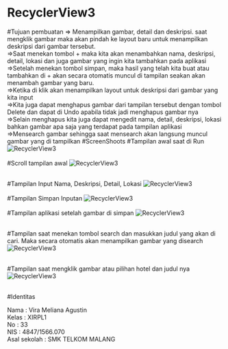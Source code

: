 # RecyclerView3


#Tujuan pembuatan
  => Menampilkan gambar, detail dan deskripsi. saat mengklik gambar maka akan pindah ke layout baru untuk menampilkan deskripsi dari 
  gambar tersebut.<br>
  =>Saat menekan tombol + maka kita akan menambahkan nama, deskripsi, detail, lokasi dan juga gambar yang ingin kita tambahkan pada aplikasi 
  <br>
  =>Setelah menekan tombol simpan, maka hasil yang telah kita buat atau tambahkan di + akan secara otomatis muncul di tampilan seakan akan menambah gambar yang baru.
  <br>
  =>Ketika di klik akan menampilkan layout untuk deskripsi dari gambar yang kita input
  <br>
  =>Kita juga dapat menghapus gambar dari tampilan tersebut dengan tombol Delete dan dapat di Undo apabila tidak jadi menghapus gambar nya
  <br>
  =>Selain menghapus kita juga dapat mengedit nama, detail, deskripsi, lokasi bahkan gambar apa saja yang terdapat pada tampilan aplikasi
  <br>
  =>Mensearch gambar sehingga saat mensearch akan langsung muncul gambar yang di tampilkan
#ScreenShoots
#Tampilan awal saat di Run
![RecyclerView3](https://s23.postimg.org/lpy632wvv/Screenshot_2017_01_19_19_53_49_27.png)
<br>
<br>
#Scroll tampilan awal
![RecyclerView3](https://s27.postimg.org/gsu8za2ub/Screenshot_2017_01_19_19_53_54_73.png)
<br>
<br>

#Tampilan Input Nama, Deskripsi, Detail, Lokasi
![RecyclerView3](https://s28.postimg.org/kkuytc0cd/Screenshot_2017_01_19_21_14_24_26.png)
<br>
<br>
#Tampilan Simpan Inputan
![RecyclerView3](https://s28.postimg.org/993tnq4m5/Screenshot_2017_01_19_21_14_28_15.png)
<br>
<br>
#Tampilan aplikasi setelah gambar di simpan
![RecyclerView3](https://s27.postimg.org/bylqfgm37/Screenshot_2017_01_19_21_14_34_90.png)
<br>
<br>

#Tampilan saat menekan tombol search dan masukkan judul yang akan di cari. Maka secara otomatis akan menampilkan gambar yang disearch
![RecyclerView3](https://s24.postimg.org/g6a4g8gd1/Screenshot_2017_01_19_21_13_48_16.png)
<br>
<br>

#Tampilan saat mengklik gambar atau pilihan hotel dan judul nya
![RecyclerView3](https://s27.postimg.org/d75r41gar/Screenshot_2017_01_19_19_53_59_90.png)
<br>
<br>


#Identitas

Nama : Vira Meliana Agustin <br>
Kelas : XIRPL1<br>
No : 33<br>
NIS : 4847/1566.070<br>
Asal sekolah : SMK TELKOM MALANG <br>
